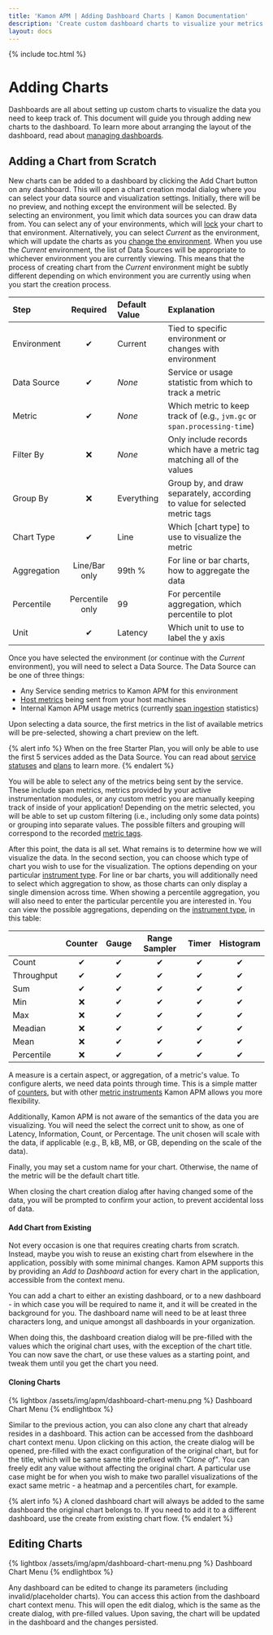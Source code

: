```yaml
---
title: 'Kamon APM | Adding Dashboard Charts | Kamon Documentation'
description: 'Create custom dashboard charts to visualize your metrics and make sense of your system at your own pace'
layout: docs
---
```


{% include toc.html %}

Adding Charts
==============

Dashboards are all about setting up custom charts to visualize the data you need to keep track of. This document will guide you through adding new charts to the dashboard. To learn more about arranging the layout of the dashboard, read about [managing dashboards].

Adding a Chart from Scratch
----------------------------

<div data-video-src="/assets/video/create-new-chart.mp4" data-caption="Create New Chart" />

New charts can be added to a dashboard by clicking the Add Chart button on any dashboard. This will open a chart creation modal dialog where you can select your data source and visualization settings. Initially, there will be no preview, and nothing except the environment will be selected. By selecting an environment, you limit which data sources you can draw data from. You can select any of your environments, which will [lock] your chart to that environment. Alternatively, you can select *Current* as the environment, which will update the charts as you [change the environment]. When you use the *Current* environment, the list of Data Sources will be appropriate to whichever environment you are currently viewing. This means that the process of creating chart from the *Current* environment might be subtly different depending on which environment you are currently using when you start the creation process.

| Step                  | Required | Default Value | Explanation                                                              |
|:----------------------|:--------:|:--------------|:-------------------------------------------------------------------------|
| Environment           | &#x2714;      | Current       | Tied to specific environment or changes with environment                 |
| Data Source           | &#x2714;      | *None*        | Service or usage statistic from which to track a metric                  |
| Metric                | &#x2714;      | *None*        | Which metric to keep track of (e.g., `jvm.gc` or `span.processing-time`) |
| Filter By             | &#x274C;       | *None*        | Only include records which have a metric tag matching all of the values  |
| Group By              | &#x274C;       | Everything    | Group by, and draw separately, according to value for selected metric tags |
| Chart Type            | &#x2714;      | Line          | Which [chart type] to use to visualize the metric                        |
| Aggregation           | Line/Bar only | 99th %        | For line or bar charts, how to aggregate the data                   |
| Percentile            | Percentile only | 99     | For percentile aggregation, which percentile to plot                     |
| Unit                  | &#x2714;      | Latency       | Which unit to use to label the y axis                                    |

Once you have selected the environment (or continue with the *Current* environment), you will need to select a Data Source. The Data Source can be one of three things:

* Any Service sending metrics to Kamon APM for this environment
* [Host metrics] being sent from your host machines
* Internal Kamon APM usage metrics (currently [span ingestion] statistics)

Upon selecting a data source, the first metrics in the list of available metrics will be pre-selected, showing a chart preview on the left.

{% alert info %}
When on the free Starter Plan, you will only be able to use the first 5 services added as the Data Source. You can read about [service statuses] and [plans] to learn more.
{% endalert %}

You will be able to select any of the metrics being sent by the service. These include span metrics, metrics provided by your active instrumentation modules, or any custom metric you are manually keeping track of inside of your application! Depending on the metric selected, you will be able to set up custom filtering (i.e., including only some data points) or grouping into separate values. The possible filters and grouping will correspond to the recorded [metric tags].

After this point, the data is all set. What remains is to determine how we will visualize the data. In the second section, you can choose which type of chart you wish to use for the visualization. The options depending on your particular [instrument type]. For line or bar charts, you will additionally need to select which aggregation to show, as those charts can only display a single dimension across time. When showing a percentile aggregation, you will also need to enter the particular percentile you are interested in. You can view the possible aggregations, depending on the [instrument type], in this table:

|            | Counter | Gauge | Range Sampler | Timer | Histogram |
|:-----------|:-------:|:-----:|:-------------:|:-----:|:---------:|
| Count      | &#x2714;     | &#x2714;   | &#x2714;           | &#x2714;   | &#x2714;       |
| Throughput | &#x2714;     | &#x2714;   | &#x2714;           | &#x2714;   | &#x2714;       |
| Sum        | &#x2714;     | &#x2714;   | &#x2714;           | &#x2714;   | &#x2714;       |
| Min        | &#x274C;      | &#x2714;   | &#x2714;           | &#x2714;   | &#x2714;       |
| Max        | &#x274C;      | &#x2714;   | &#x2714;           | &#x2714;   | &#x2714;       |
| Meadian    | &#x274C;      | &#x2714;   | &#x2714;           | &#x2714;   | &#x2714;       |
| Mean       | &#x274C;      | &#x2714;   | &#x2714;           | &#x2714;   | &#x2714;       |
| Percentile | &#x274C;      | &#x2714;   | &#x2714;           | &#x2714;   | &#x2714;       |

A measure is a certain aspect, or aggregation, of a metric's value. To configure alerts, we need data points through time. This is a simple matter of [counters], but with other [metric instruments]
Kamon APM allows you more flexibility.


Additionally, Kamon APM is not aware of the semantics of the data you are visualizing. You will need the select the correct unit to show, as one of Latency, Information, Count, or Percentage. The unit chosen will scale with the data, if applicable (e.g., B, kB, MB, or GB, depending on the scale of the data).

Finally, you may set a custom name for your chart. Otherwise, the name of the metric will be the default chart title.

When closing the chart creation dialog after having changed some of the data, you will be prompted to confirm your action, to prevent accidental loss of data.

#### Add Chart from Existing

<div data-video-src="/assets/video/add-to-dashboard.mp4" data-caption="Add to Dashboard" />

Not every occasion is one that requires creating charts from scratch. Instead, maybe you wish to reuse an existing chart from elsewhere in the application, possibly with some minimal changes. Kamon APM supports this by providing an *Add to Dashboard* action for every chart in the application, accessible from the context menu.

You can add a chart to either an existing dashboard, or to a new dashboard - in which case you will be required to name it, and it will be created in the background for you. The dashboard name will need to be at least three characters long, and unique amongst all dashboards in your organization.

When doing this, the dashboard creation dialog will be pre-filled with the values which the original chart uses, with the exception of the chart title. You can now save the chart, or use these values as a starting point, and tweak them until you get the chart you need.

#### Cloning Charts

{% lightbox /assets/img/apm/dashboard-chart-menu.png %}
Dashboard Chart Menu
{% endlightbox %}

Similar to the previous action, you can also clone any chart that already resides in a dashboard. This action can be accessed from the dashboard chart context menu. Upon clicking on this action, the create dialog will be opened, pre-filled with the exact configuration of the original chart, but for the title, which will be same same title prefixed with *"Clone of"*. You can freely edit any value without affecting the original chart. A particular use case might be for when you wish to make two parallel visualizations of the exact same metric - a heatmap and a percentiles chart, for example.

{% alert info %}
A cloned dashboard chart will always be added to the same dashboard the original chart belongs to. If you need to add it to a different dashboard,
use the create from existing chart flow.
{% endalert %}

Editing Charts
---------------

{% lightbox /assets/img/apm/dashboard-chart-menu.png %}
Dashboard Chart Menu
{% endlightbox %}

Any dashboard can be edited to change its parameters (including invalid/placeholder charts). You can access this action from the dashboard chart context menu. This will open the edit dialog, which is the same as the create dialog, with pre-filled values. Upon saving, the chart will be updated in the dashboard and the changes persisted.

[managing dashboards]: ../dashboard/
[lock]: ../dashboard/#environment-locked-charts
[change the environment]: ../../general/environments/#environment-picker
[Host Metrics]: ../../hosts/host-monitor/
[span ingestion]: ../../administration/span-management/
[service statuses]: ../../services/service-list/#service-status
[plans]: /apm/pricing/
[metric tags]: ../../../core/metrics/#creating-and-removing-metrics
[counters]: ../../../core/metrics/#counters
[metric instruments]: ../../../core/metrics
[instrument type]: ../../../core/metrics
